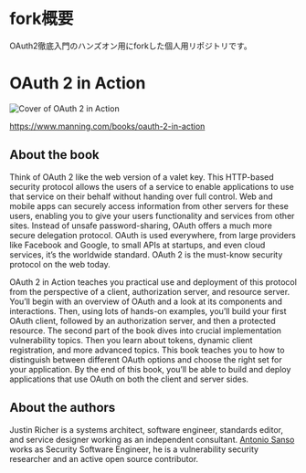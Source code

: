 # fork概要

OAuth2徹底入門のハンズオン用にforkした個人用リポジトリです。

# OAuth 2 in Action

![Cover of OAuth 2 in Action](https://images.manning.com/255/340/resize/book/e/14336f9-6493-46dc-938c-11a34c9d20ac/Richer-OAuth2-HI.png)

https://www.manning.com/books/oauth-2-in-action

## About the book

Think of OAuth 2 like the web version of a valet key. This HTTP-based security protocol allows the users of a service to enable applications to use that service on their behalf without handing over full control. Web and mobile apps can securely access information from other servers for these users, enabling you to give your users functionality and services from other sites. Instead of unsafe password-sharing, OAuth offers a much more secure delegation protocol. OAuth is used everywhere, from large providers like Facebook and Google, to small APIs at startups, and even cloud services, it’s the worldwide standard. OAuth 2 is the must-know security protocol on the web today.

OAuth 2 in Action teaches you practical use and deployment of this protocol from the perspective of a client, authorization server, and resource server. You’ll begin with an overview of OAuth and a look at its components and interactions. Then, using lots of hands-on examples, you’ll build your first OAuth client, followed by an authorization server, and then a protected resource. The second part of the book dives into crucial implementation vulnerability topics. Then you learn about tokens, dynamic client registration, and more advanced topics. This book teaches you to how to distinguish between different OAuth options and choose the right set for your application. By the end of this book, you’ll be able to build and deploy applications that use OAuth on both the client and server sides.

## About the authors

Justin Richer is a systems architect, software engineer, standards editor, and service designer working as an independent consultant. [Antonio Sanso](http://blog.intothesymmetry.com/) works as Security Software Engineer, he is a vulnerability security researcher and an active open source contributor.
